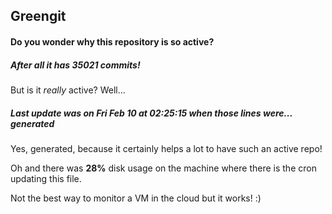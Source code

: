 ## Greengit

#### Do you wonder why this repository is so active?

##### After all it has 35021 commits!

But is it *really* active? Well...

##### Last update was on Fri Feb 10 at 02:25:15 when those lines were... generated

Yes, generated, because it certainly helps a lot to have such an active repo!

Oh and there was **28%** disk usage on the machine
where there is the cron updating this file.

Not the best way to monitor a VM in the cloud but it works! :)
